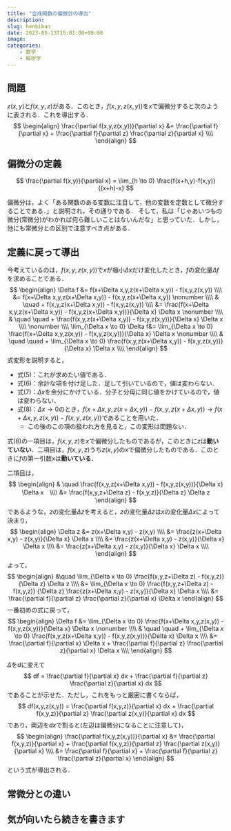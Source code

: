 ```yaml
---
title: "合成関数の偏微分の導出"
description: 
slug: henbibun
date: 2023-05-13T15:01:00+09:00
image: 
categories:
    - 数学
    - 解析学
---
```


## 問題
$z(x,y)$と$f(x,y,z)$がある．このとき，$f(x,y,z(x,y))$を$x$で偏微分すると次のように表される．これを導出する．
$$
\begin{align}
\frac{\partial f(x,y,z(x,y))}{\partial x} &= \frac{\partial f}{\partial x} + \frac{\partial f}{\partial z} \frac{\partial z}{\partial x} \\\\
\end{align}
$$


## 偏微分の定義
$$
\frac{\partial f(x,y)}{\partial x} = \lim_{h \to 0} \frac{f(x+h,y)-f(x,y)}{(x+h)-x}
$$

偏微分は，よく「ある関数のある変数に注目して，他の変数を定数として微分することである．」と説明され，その通りである．
そして，私は「じゃあいつもの微分(常微分)がわかれば何ら難しいことはないんだな」と思っていた．しかし，他にも常微分との区別で注意すべき点がある．


## 定義に戻って導出
今考えているのは，$f(x,y,z(x,y))$で$x$が極小$\Delta x$だけ変化したとき，$f$の変化量$\Delta f$を求めることである．
$$
\begin{align}
\Delta f &= f(x+\Delta x,y,z(x+\Delta x,y)) - f(x,y,z(x,y)) \\\\
&= f(x+\Delta x,y,z(x+\Delta x,y)) - f(x,y,z(x+\Delta x,y)) \nonumber
\\\\ & \quad + f(x,y,z(x+\Delta x,y)) - f(x,y,z(x,y))
\\\\ &= \frac{f(x+\Delta x,y,z(x+\Delta x,y)) - f(x,y,z(x+\Delta x,y))}{\Delta x} \Delta x \nonumber
\\\\ & \quad \quad +  \frac{f(x,y,z(x+\Delta x,y)) - f(x,y,z(x,y))}{\Delta x} \Delta x \\\\
\nonumber \\\\
\lim_{\Delta x \to 0} \Delta f&= \lim_{\Delta x \to 0} \frac{f(x+\Delta x,y,z(x,y)) - f(x,y,z(x,y))}{\Delta x} \Delta x \nonumber
\\\\ & \quad \quad + \lim_{\Delta x \to 0} \frac{f(x,y,z(x+\Delta x,y)) - f(x,y,z(x,y))}{\Delta x} \Delta x \\\\
\end{align}
$$
式変形を説明すると，
- 式$(5)$：これが求めたい値である．
- 式$(6)$：余計な項を付け足した．足して引いているので，値は変わらない．
- 式$(7)$：$\Delta x$を余分にかけている．分子と分母に同じ値をかけているので，値は変わらない．
- 式$(8)$：$\Delta x\to 0$のとき，$f(x+\Delta x,y,z(x+\Delta x,y))-f(x,y,z(x+\Delta x,y)) \to f(x+\Delta x,y,z(x,y))-f(x,y,z(x,y))$であることを用いた．
    - この後のこの項の扱われ方を見ると，この変形は問題ない．

式$(8)$の一項目は，$f(x,y,z)$を$x$で偏微分したものであるが，このときに$z$は**動いていない**．二項目は，$f(x,y,z)$うち$z(x,y)$の$x$で偏微分したものである．このときに$f$の第一引数$x$は**動いている**．

二項目は，
$$
\begin{align}
& \quad \frac{f(x,y,z(x+\Delta x,y)) - f(x,y,z(x,y))}{\Delta x} \Delta x　\\\\
&= \frac{f(x,y,z+\Delta z) - f(x,y,z)}{\Delta z} \Delta z
\end{align}
$$
であるような，$z$の変化量$\Delta z$を考えると，$z$の変化量$\Delta z$は$x$の変化量$\Delta x$によって決まり，
$$
\begin{align}
\Delta z &= z(x+\Delta x,y) - z(x,y) \\\\
&= \frac{z(x+\Delta x,y) - z(x,y)}{\Delta x} \Delta x \\\\
&=  \frac{z(x+\Delta x,y) - z(x,y)}{\Delta x} \Delta x \\\\
&=  \frac{z(x+\Delta x,y) - z(x,y)}{\Delta x} \Delta x \\\\
\end{align}
$$
よって，
$$
\begin{align}
&\quad \lim_{\Delta x \to 0} \frac{f(x,y,z+\Delta z) - f(x,y,z)}
{\Delta z} \Delta z 
\\\\ &=
\lim_{\Delta x \to 0} \frac{f(x,y,z+\Delta z) - f(x,y,z)}
{\Delta z} \frac{z(x+\Delta x,y) - z(x,y)}{\Delta x} \Delta x \\\\
&=
\frac{\partial f}{\partial z} \frac{\partial z}{\partial x} \Delta x
\end{align}
$$
一番初めの式に戻って，
$$
\begin{align}
\Delta f &= \lim_{\Delta x \to 0} \frac{f(x+\Delta x,y,z(x,y)) - f(x,y,z(x,y))}{\Delta x} \Delta x \nonumber
\\\\ & \quad \quad + \lim_{\Delta x \to 0} \frac{f(x,y,z(x+\Delta x,y)) - f(x,y,z(x,y))}{\Delta x} \Delta x \\\\
&= \frac{\partial f}{\partial x} \Delta x + \frac{\partial f}{\partial z} \frac{\partial z}{\partial x} \Delta x \\\\
\end{align}
$$

$\Delta$を$d$に変えて
$$
df = \frac{\partial f}{\partial x} dx + \frac{\partial f}{\partial z} \frac{\partial z}{\partial x} dx
$$
であることが示せた．ただし，これをもっと厳密に書くならば，
$$
df(x,y,z(x,y)) = \frac{\partial f(x,y,z)}{\partial x} dx + \frac{\partial f(x,y,z)}{\partial z} \frac{\partial z(x,y)}{\partial x} dx
$$
であり，両辺を$dx$で割ると(左辺は偏微分になることに注意して)，
$$
\begin{align}
\frac{\partial f(x,y,z(x,y))}{\partial x} &= \frac{\partial f(x,y,z)}{\partial x} + \frac{\partial f(x,y,z)}{\partial z} \frac{\partial z(x,y)}{\partial x} \\\\
&= \frac{\partial f}{\partial x} + \frac{\partial f}{\partial z} \frac{\partial z}{\partial x}
\end{align}
$$
という式が導出される．

## 常微分との違い

## 気が向いたら続きを書きます
